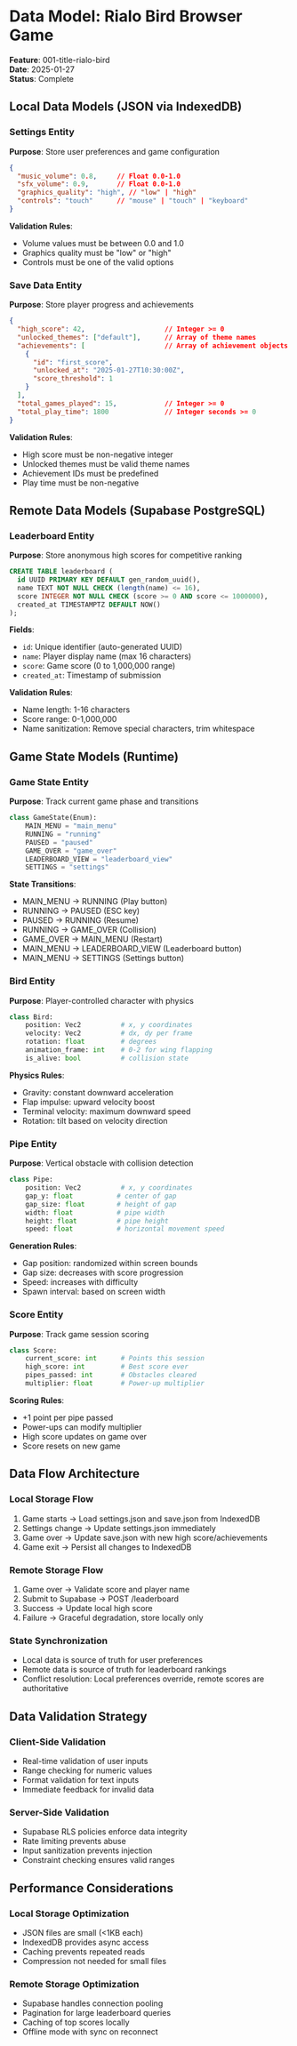 # Data Model: Rialo Bird Browser Game

**Feature**: 001-title-rialo-bird  
**Date**: 2025-01-27  
**Status**: Complete

## Local Data Models (JSON via IndexedDB)

### Settings Entity
**Purpose**: Store user preferences and game configuration

```json
{
  "music_volume": 0.8,     // Float 0.0-1.0
  "sfx_volume": 0.9,       // Float 0.0-1.0
  "graphics_quality": "high", // "low" | "high"
  "controls": "touch"      // "mouse" | "touch" | "keyboard"
}
```

**Validation Rules**:
- Volume values must be between 0.0 and 1.0
- Graphics quality must be "low" or "high"
- Controls must be one of the valid options

### Save Data Entity
**Purpose**: Store player progress and achievements

```json
{
  "high_score": 42,                    // Integer >= 0
  "unlocked_themes": ["default"],      // Array of theme names
  "achievements": [                    // Array of achievement objects
    {
      "id": "first_score",
      "unlocked_at": "2025-01-27T10:30:00Z",
      "score_threshold": 1
    }
  ],
  "total_games_played": 15,            // Integer >= 0
  "total_play_time": 1800              // Integer seconds >= 0
}
```

**Validation Rules**:
- High score must be non-negative integer
- Unlocked themes must be valid theme names
- Achievement IDs must be predefined
- Play time must be non-negative

## Remote Data Models (Supabase PostgreSQL)

### Leaderboard Entity
**Purpose**: Store anonymous high scores for competitive ranking

```sql
CREATE TABLE leaderboard (
  id UUID PRIMARY KEY DEFAULT gen_random_uuid(),
  name TEXT NOT NULL CHECK (length(name) <= 16),
  score INTEGER NOT NULL CHECK (score >= 0 AND score <= 1000000),
  created_at TIMESTAMPTZ DEFAULT NOW()
);
```

**Fields**:
- `id`: Unique identifier (auto-generated UUID)
- `name`: Player display name (max 16 characters)
- `score`: Game score (0 to 1,000,000 range)
- `created_at`: Timestamp of submission

**Validation Rules**:
- Name length: 1-16 characters
- Score range: 0-1,000,000
- Name sanitization: Remove special characters, trim whitespace

## Game State Models (Runtime)

### Game State Entity
**Purpose**: Track current game phase and transitions

```python
class GameState(Enum):
    MAIN_MENU = "main_menu"
    RUNNING = "running" 
    PAUSED = "paused"
    GAME_OVER = "game_over"
    LEADERBOARD_VIEW = "leaderboard_view"
    SETTINGS = "settings"
```

**State Transitions**:
- MAIN_MENU → RUNNING (Play button)
- RUNNING → PAUSED (ESC key)
- PAUSED → RUNNING (Resume)
- RUNNING → GAME_OVER (Collision)
- GAME_OVER → MAIN_MENU (Restart)
- MAIN_MENU → LEADERBOARD_VIEW (Leaderboard button)
- MAIN_MENU → SETTINGS (Settings button)

### Bird Entity
**Purpose**: Player-controlled character with physics

```python
class Bird:
    position: Vec2          # x, y coordinates
    velocity: Vec2          # dx, dy per frame
    rotation: float         # degrees
    animation_frame: int    # 0-2 for wing flapping
    is_alive: bool          # collision state
```

**Physics Rules**:
- Gravity: constant downward acceleration
- Flap impulse: upward velocity boost
- Terminal velocity: maximum downward speed
- Rotation: tilt based on velocity direction

### Pipe Entity
**Purpose**: Vertical obstacle with collision detection

```python
class Pipe:
    position: Vec2          # x, y coordinates
    gap_y: float           # center of gap
    gap_size: float        # height of gap
    width: float           # pipe width
    height: float          # pipe height
    speed: float           # horizontal movement speed
```

**Generation Rules**:
- Gap position: randomized within screen bounds
- Gap size: decreases with score progression
- Speed: increases with difficulty
- Spawn interval: based on screen width

### Score Entity
**Purpose**: Track game session scoring

```python
class Score:
    current_score: int      # Points this session
    high_score: int         # Best score ever
    pipes_passed: int       # Obstacles cleared
    multiplier: float       # Power-up multiplier
```

**Scoring Rules**:
- +1 point per pipe passed
- Power-ups can modify multiplier
- High score updates on game over
- Score resets on new game

## Data Flow Architecture

### Local Storage Flow
1. Game starts → Load settings.json and save.json from IndexedDB
2. Settings change → Update settings.json immediately
3. Game over → Update save.json with new high score/achievements
4. Game exit → Persist all changes to IndexedDB

### Remote Storage Flow
1. Game over → Validate score and player name
2. Submit to Supabase → POST /leaderboard
3. Success → Update local high score
4. Failure → Graceful degradation, store locally only

### State Synchronization
- Local data is source of truth for user preferences
- Remote data is source of truth for leaderboard rankings
- Conflict resolution: Local preferences override, remote scores are authoritative

## Data Validation Strategy

### Client-Side Validation
- Real-time validation of user inputs
- Range checking for numeric values
- Format validation for text inputs
- Immediate feedback for invalid data

### Server-Side Validation
- Supabase RLS policies enforce data integrity
- Rate limiting prevents abuse
- Input sanitization prevents injection
- Constraint checking ensures valid ranges

## Performance Considerations

### Local Storage Optimization
- JSON files are small (<1KB each)
- IndexedDB provides async access
- Caching prevents repeated reads
- Compression not needed for small files

### Remote Storage Optimization
- Supabase handles connection pooling
- Pagination for large leaderboard queries
- Caching of top scores locally
- Offline mode with sync on reconnect
